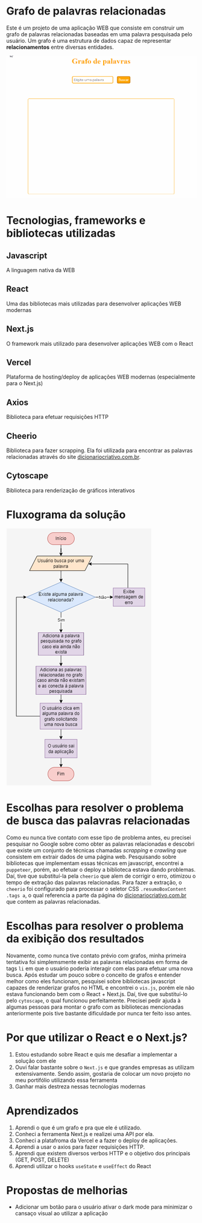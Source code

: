 # Grafo de palavras relacionadas

Este é um projeto de uma aplicação WEB que consiste em construir um grafo de palavras relacionadas baseadas em uma palavra pesquisada pelo usuário. Um grafo é uma estrutura de dados capaz de representar **relacionamentos** entre diversas entidades.

![GIF exemplificando a utilização da aplicação](./exemplo.gif)

# Tecnologias, frameworks e bibliotecas utilizadas

## Javascript

A linguagem nativa da WEB

## React

Uma das bibliotecas mais utilizadas para desenvolver aplicações WEB modernas

## Next.js

O framework mais utilizado para desenvolver aplicações WEB com o React

## Vercel

Plataforma de hosting/deploy de aplicações WEB modernas (especialmente para o Next.js)

## Axios

Biblioteca para efetuar requisições HTTP

## Cheerio

Biblioteca para fazer scrapping. Ela foi utilizada para encontrar as palavras relacionadas através do site [dicionariocriativo.com.br](dicionariocriativo.com.br).

## Cytoscape

Biblioteca para renderização de gráficos interativos

# Fluxograma da solução

![fluxograma da solução](./fluxograma.png)

# Escolhas para resolver o problema de busca das palavras relacionadas

Como eu nunca tive contato com esse tipo de problema antes, eu precisei pesquisar no Google sobre como obter as palavras relacionadas e descobri que existe um conjunto de técnicas chamadas _scrapping_ e _crawling_ que consistem em extrair dados de uma página web. Pesquisando sobre bibliotecas que implementam essas técnicas em javascript, encontrei a `puppeteer`, porém, ao efetuar o deploy a biblioteca estava dando problemas. Daí, tive que substituí-la pela `cheerio` que alem de corrigir o erro, otimizou o tempo de extração das palavras relacionadas. Para fazer a extração, o `cheerio` foi configurado para processar o seletor CSS `.resumoBoxContent .tags a`, o qual referencia a parte da página do [dicionariocriativo.com.br](dicionariocriativo.com.br) que contem as palavras relacionadas.

# Escolhas para resolver o problema da exibição dos resultados

Novamente, como nunca tive contato prévio com grafos, minha primeira tentativa foi simplemsmente exibir as palavras relacionadas em forma de tags `li` em que o usuário poderia interagir com elas para efetuar uma nova busca.
Após estudar um pouco sobre o conceito de grafos e entender melhor como eles funcionam, pesquisei sobre bibliotecas javascript capazes de renderizar grafos no HTML e encontrei o `vis.js`, porém ele não estava funcionando bem com o React + Next.js. Daí, tive que substituí-lo pelo `cytoscape`, o qual funcionou perfeitamente. Precisei pedir ajuda à algumas pessoas para montar o grafo com as bibliotecas mencionadas anteriormente pois tive bastante dificuldade por nunca ter feito isso antes.

# Por que utilizar o React e o Next.js?

1. Estou estudando sobre React e quis me desafiar a implementar a solução com ele
2. Ouvi falar bastante sobre o `Next.js` e que grandes empresas as utilizam extensivamente. Sendo assim, gostaria de colocar um novo projeto no meu portifólio utilizando essa ferramenta
3. Ganhar mais destreza nessas tecnologias modernas

# Aprendizados

1. Aprendi o que é um grafo e pra que ele é utilizado.
2. Conheci a ferramenta Next.js e realizei uma API por ela.
3. Conheci a platafroma da Vercel e a fazer o deploy de aplicações.
4. Aprendi a usar o axios para fazer requisições HTTP.
5. Aprendi que existem diversos verbos HTTP e o objetivo dos principais (GET, POST, DELETE)
6. Aprendi utilizar o hooks `useState` e `useEffect` do React

# Propostas de melhorias

- Adicionar um botão para o usuário ativar o dark mode para minimizar o cansaço visual ao utilizar a aplicação
